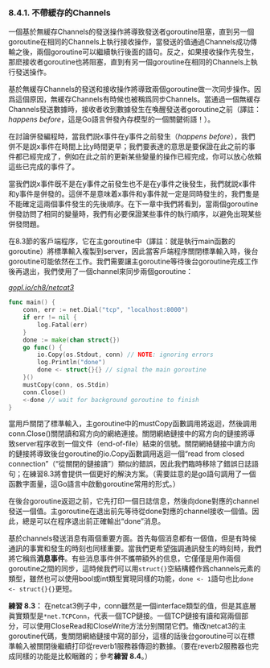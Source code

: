 ### 8.4.1. 不帶緩存的Channels

一個基於無緩存Channels的發送操作將導致發送者goroutine阻塞，直到另一個goroutine在相同的Channels上執行接收操作，當發送的值通過Channels成功傳輸之後，兩個goroutine可以繼續執行後面的語句。反之，如果接收操作先發生，那麽接收者goroutine也將阻塞，直到有另一個goroutine在相同的Channels上執行發送操作。

基於無緩存Channels的發送和接收操作將導致兩個goroutine做一次同步操作。因爲這個原因，無緩存Channels有時候也被稱爲同步Channels。當通過一個無緩存Channels發送數據時，接收者收到數據發生在喚醒發送者goroutine之前（譯註：*happens before*，這是Go語言併發內存模型的一個關鍵術語！）。

在討論併發編程時，當我們説x事件在y事件之前發生（*happens before*），我們併不是説x事件在時間上比y時間更早；我們要表達的意思是要保證在此之前的事件都已經完成了，例如在此之前的更新某些變量的操作已經完成，你可以放心依賴這些已完成的事件了。

當我們説x事件旣不是在y事件之前發生也不是在y事件之後發生，我們就説x事件和y事件是併發的。這併不是意味着x事件和y事件就一定是同時發生的，我們隻是不能確定這兩個事件發生的先後順序。在下一章中我們將看到，當兩個goroutine併發訪問了相同的變量時，我們有必要保證某些事件的執行順序，以避免出現某些併發問題。

在8.3節的客戶端程序，它在主goroutine中（譯註：就是執行main函數的goroutine）將標準輸入複製到server，因此當客戶端程序關閉標準輸入時，後台goroutine可能依然在工作。我們需要讓主goroutine等待後台goroutine完成工作後再退出，我們使用了一個channel來同步兩個goroutine：

<u><i>gopl.io/ch8/netcat3</i></u>
```Go
func main() {
	conn, err := net.Dial("tcp", "localhost:8000")
	if err != nil {
		log.Fatal(err)
	}
	done := make(chan struct{})
	go func() {
		io.Copy(os.Stdout, conn) // NOTE: ignoring errors
		log.Println("done")
		done <- struct{}{} // signal the main goroutine
	}()
	mustCopy(conn, os.Stdin)
	conn.Close()
	<-done // wait for background goroutine to finish
}
```

當用戶關閉了標準輸入，主goroutine中的mustCopy函數調用將返迴，然後調用conn.Close()關閉讀和寫方向的網絡連接。關閉網絡鏈接中的寫方向的鏈接將導致server程序收到一個文件（end-of-ﬁle）結束的信號。關閉網絡鏈接中讀方向的鏈接將導致後台goroutine的io.Copy函數調用返迴一個“read from closed connection”（“從關閉的鏈接讀”）類似的錯誤，因此我們臨時移除了錯誤日誌語句；在練習8.3將會提供一個更好的解決方案。（需要註意的是go語句調用了一個函數字面量，這Go語言中啟動goroutine常用的形式。）

在後台goroutine返迴之前，它先打印一個日誌信息，然後向done對應的channel發送一個值。主goroutine在退出前先等待從done對應的channel接收一個值。因此，總是可以在程序退出前正確輸出“done”消息。

基於channels發送消息有兩個重要方面。首先每個消息都有一個值，但是有時候通訊的事實和發生的時刻也同樣重要。當我們更希望強調通訊發生的時刻時，我們將它稱爲**消息事件**。有些消息事件併不攜帶額外的信息，它僅僅是用作兩個goroutine之間的同步，這時候我們可以用`struct{}`空結構體作爲channels元素的類型，雖然也可以使用bool或int類型實現同樣的功能，`done <- 1`語句也比`done <- struct{}{}`更短。

**練習 8.3：** 在netcat3例子中，conn雖然是一個interface類型的值，但是其底層眞實類型是`*net.TCPConn`，代表一個TCP鏈接。一個TCP鏈接有讀和寫兩個部分，可以使用CloseRead和CloseWrite方法分别關閉它們。脩改netcat3的主goroutine代碼，隻關閉網絡鏈接中寫的部分，這樣的話後台goroutine可以在標準輸入被關閉後繼續打印從reverb1服務器傳迴的數據。（要在reverb2服務器也完成同樣的功能是比較睏難的；參考**練習 8.4**。）


